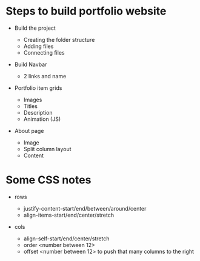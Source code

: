 # **Steps to build portfolio website**

* Build the project
  - Creating the folder structure
  - Adding files
  - Connecting files

* Build Navbar
  - 2 links and name

* Portfolio item grids
  - Images
  - Titles
  - Description
  - Animation (JS)

* About page
  - Image
  - Split column layout
  - Content

# **Some CSS notes**
* rows
  - justify-content-start/end/between/around/center
  - align-items-start/end/center/stretch

* cols
  - align-self-start/end/center/stretch
  - order <number between 12>
  - offset <number between 12> to push that many columns to the right